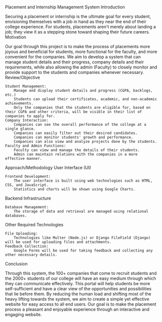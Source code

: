 Placement and Internship Management System
Introduction

Securing a placement or internship is the ultimate goal for every student, envisioning themselves with a job in hand as they near the end of their college experience. For students, placements aren't merely about landing a job; they view it as a stepping stone toward shaping their future careers.
Motivation

Our goal through this project is to make the process of placements more joyous and beneficial for students, more functional for the faculty, and more convenient for the companies. We aim to develop a system that can manage student details and their progress, company details and their requirements, while also allowing the admin (Faculty) to closely monitor and provide support to the students and companies whenever necessary.
Review/Objective

    Student Management:
        Manage and display student details and progress (CGPA, backlogs, etc.)
        Students can upload their certificates, academic, and non-academic achievements.
        Only the companies that the students are eligible for, based on their CGPA and other criteria, will be visible in their list of companies to apply for.
    Company Interaction:
        Companies can see the overall performance of the college at a single glance.
        Companies can easily filter out their desired candidates.
        Companies can monitor students' growth and performance.
        Companies can also view and analyze projects done by the students.
    Faculty and Admin Functions:
        Faculty can view and manage the details of their students.
        Admin can maintain relations with the companies in a more effective manner.

Approach/Methodology
User Interface (UI)

    Frontend Development:
        The user interface is built using web technologies such as HTML, CSS, and JavaScript.
        Statistics and charts will be shown using Google Charts.

Backend Infrastructure

    Database Management:
        The storage of data and retrieval are managed using relational databases.

Other Required Technologies

    File Uploading:
        Technologies like Multer (Node.js) or Django FileField (Django) will be used for uploading files and attachments.
    Feedback Collection:
        Google Forms will be used for taking feedback and collecting any other necessary details.

Conclusion

Through this system, the 100+ companies that come to recruit students and the 2000+ students of our college will have an easy medium through which they can communicate effectively. This portal will help students be more self-sufficient and have a clear view of the opportunities and possibilities that lie before them. By reducing the human load and shifting most of the heavy lifting towards the system, we aim to create a simple yet effective website for easy access to all end users. Our goal is to make the placement process a pleasant and enjoyable experience through an interactive and engaging website.
